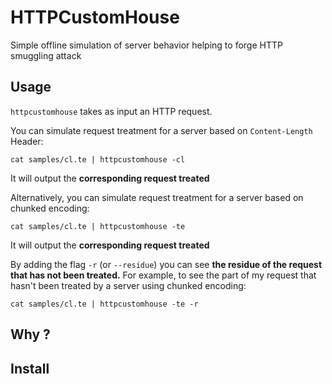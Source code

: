 # HTTPCustomHouse

Simple offline simulation of server behavior helping to forge  HTTP smuggling attack

## Usage

`httpcustomhouse` takes as input an HTTP request.

You can simulate request treatment for a server based on `Content-Length` Header:  
```shell
cat samples/cl.te | httpcustomhouse -cl
```
It will output the **corresponding request treated**

Alternatively, you can simulate request treatment for a server based on chunked encoding:
```shell
cat samples/cl.te | httpcustomhouse -te
```
It will output the **corresponding request treated**

By adding the flag `-r` (or `--residue`) you can see **the residue of the request that has not been treated.** For example, to see the part of my request that hasn't been treated by a server using chunked encoding:
```shell
cat samples/cl.te | httpcustomhouse -te -r
```

## Why ?

## Install
